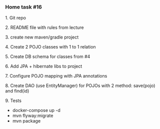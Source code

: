 <h3>Home task #16</h3>
<p>1. Git repo</p>
<p>2. README file with rules from lecture</p>
<p>3. create new maven/gradle project</p>
<p>4. Create 2 POJO classes with 1 to 1 relation</p>
<p>5. Create DB schema for classes from #4</p>
<p>6. Add JPA + hibernate libs to project</p>
<p>7. Configure POJO mapping with JPA annotations</p>
<p>8. Create DAO (use EntityManager) for POJOs with 2 method: save(pojo) and find(id)</p>
<p>9. Tests</p>

* docker-compose up -d
* mvn flyway:migrate
* mvn package
